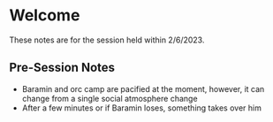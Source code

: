 # Welcome
These notes are for the session held within 2/6/2023.

## Pre-Session Notes
- Baramin and orc camp are pacified at the moment, however, it can change from a single social atmosphere change
- After a few minutes or if Baramin loses, something takes over him